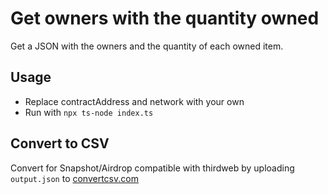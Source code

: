 # Get owners with the quantity owned

Get a JSON with the owners and the quantity of each owned item.

## Usage

- Replace contractAddress and network with your own
- Run with `npx ts-node index.ts`


## Convert to CSV

Convert for Snapshot/Airdrop compatible with thirdweb by uploading `output.json` to [convertcsv.com](https://www.convertcsv.com/json-to-csv.htm)
